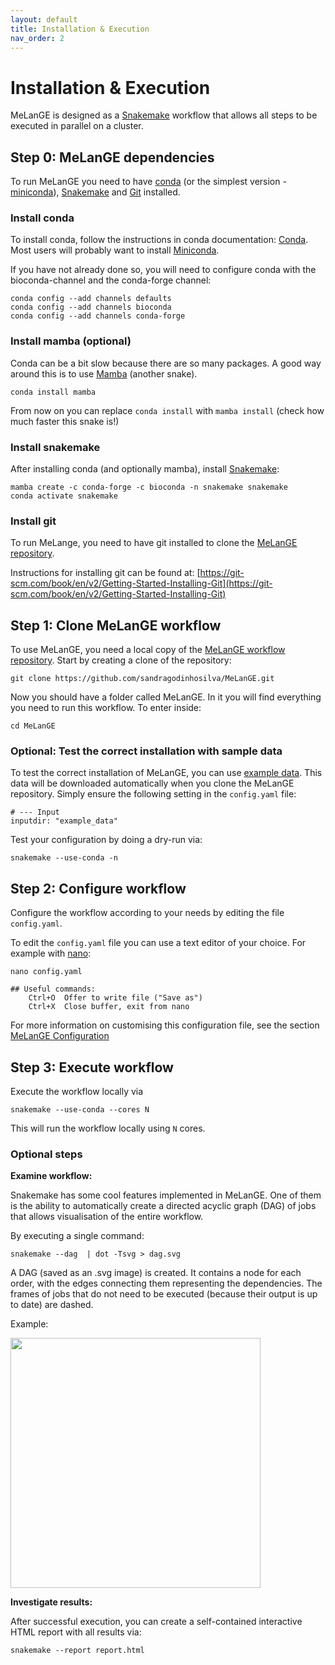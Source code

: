 ```yaml
---
layout: default
title: Installation & Execution
nav_order: 2
---
```


# Installation & Execution

MeLanGE is designed as a [Snakemake](https://snakemake.readthedocs.io) workflow that allows all steps to be executed in parallel on a cluster. 


## Step 0: MeLanGE dependencies
To run MeLanGE you need to have [conda](https://docs.conda.io/en/latest/) (or the simplest version - [miniconda](https://docs.conda.io/en/latest/miniconda.html)), [Snakemake](https://snakemake.readthedocs.io) and [Git](https://git-scm.com/) installed.

### Install conda 

To install conda, follow the instructions in conda documentation: [Conda](https://conda.io/docs/).
Most users will probably want to install [Miniconda](https://conda.io/miniconda.html). 

If you have not already done so, you will need to configure conda with the bioconda-channel and the conda-forge channel:

    conda config --add channels defaults
    conda config --add channels bioconda
    conda config --add channels conda-forge

### Install mamba (optional)
Conda can be a bit slow because there are so many packages. A good way around this is to use [Mamba](https://anaconda.org/conda-forge/mamba) (another snake).

    conda install mamba

From now on you can replace ``conda install`` with ``mamba install`` (check how much faster this snake is!)

### Install snakemake
After installing conda (and optionally mamba), install [Snakemake](https://snakemake.readthedocs.io/en/stable/getting_started/installation.html):

    mamba create -c conda-forge -c bioconda -n snakemake snakemake
    conda activate snakemake

### Install git
To run MeLange, you need to have git installed to clone the [MeLanGE repository](https://github.com/sandragodinhosilva/MeLanGE).

Instructions for installing git can be found at: [https://git-scm.com/book/en/v2/Getting-Started-Installing-Git](https://git-scm.com/book/en/v2/Getting-Started-Installing-Git)



## Step 1: Clone MeLanGE workflow
To use MeLanGE, you need a local copy of the [MeLanGE workflow repository](https://github.com/sandragodinhosilva/MeLanGE). Start by creating a clone of the repository: 

    git clone https://github.com/sandragodinhosilva/MeLanGE.git

Now you should have a folder called MeLanGE. In it you will find everything you need to run this workflow. To enter inside:

    cd MeLanGE

### Optional:  Test the correct installation with sample data
To test the correct installation of MeLanGE, you can use [example data](https://github.com/sandragodinhosilva/MeLanGE/tree/master/example_data). This data will be downloaded automatically when you clone the MeLanGE repository. Simply ensure the following setting in the `config.yaml` file:
    
    # --- Input
    inputdir: "example_data"

Test your configuration by doing a dry-run via:

    snakemake --use-conda -n


## Step 2: Configure workflow
Configure the workflow according to your needs by editing the file `config.yaml`.

To edit the `config.yaml` file you can use a text editor of your choice. 
For example with [nano](https://www.nano-editor.org/):
    
    nano config.yaml
    
    ## Useful commands: 
        Ctrl+O	Offer to write file ("Save as")
        Ctrl+X	Close buffer, exit from nano

For more information on customising this configuration file, see the section [MeLanGE Configuration](https://sandragodinhosilva.github.io/MeLanGE/configuration.html)



## Step 3: Execute workflow

Execute the workflow locally via

    snakemake --use-conda --cores N

This will run the workflow locally using `N` cores. 

### Optional steps 
**Examine workflow:**

Snakemake has some cool features implemented in MeLanGE. One of them is the ability to automatically create a directed acyclic graph (DAG) of jobs that allows visualisation of the entire workflow.

By executing a single command:

    snakemake --dag  | dot -Tsvg > dag.svg

A  DAG (saved as an .svg image) is created. It contains a node for each order, with the edges connecting them representing the dependencies. The frames of jobs that do not need to be executed (because their output is up to date) are dashed. 

Example:

<img src="dag.png" width="400">


**Investigate results:**

After successful execution, you can create a self-contained interactive HTML report with all results via:

    snakemake --report report.html
